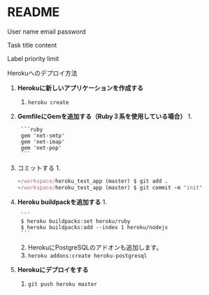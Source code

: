 # README

User
  name
  email
  password

Task
 title
 content

 Label
 priority
 limit

Herokuへのデプロイ方法
1. **Herokuに新しいアプリケーションを作成する**
    1. `heroku create`
2. **GemfileにGemを追加する（Ruby３系を使用している場合）**
    1. 
        
        ```ruby
        gem 'net-smtp'
        gem 'net-imap'
        gem 'net-pop'
        ```
        
3. コミットする
    1. 
    
    ```ruby
    ~/workspace/heroku_test_app (master) $ git add .
    ~/workspace/heroku_test_app (master) $ git commit -m "init"
    ```
    
4. **Heroku buildpackを追加する**
    1. 
        
        ```
        $ heroku buildpacks:set heroku/ruby
        $ heroku buildpacks:add --index 1 heroku/nodejs
        ```
        
    2. HerokuにPostgreSQLのアドオンも追加します。
    3. `heroku addons:create heroku-postgresql`
5. **Herokuにデプロイをする**
    1. `git push heroku master`